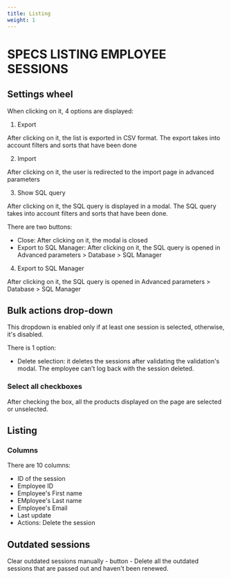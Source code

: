 ```yaml
---
title: Listing
weight: 1
---
```

# SPECS LISTING EMPLOYEE SESSIONS

## Settings wheel
When clicking on it, 4 options are displayed:
1) Export

After clicking on it, the list is exported in CSV format.
The export takes into account filters and sorts that have been done

2) Import

After clicking on it, the user is redirected to the import page in advanced parameters

3) Show SQL query

After clicking on it, the SQL query is displayed in a modal. The SQL query takes into account filters and sorts that have been done.

There are two buttons:
- Close: After clicking on it, the modal is closed
- Export to SQL Manager: After clicking on it, the SQL query is opened in Advanced parameters > Database > SQL Manager

4) Export to SQL Manager

After clicking on it, the SQL query is opened in Advanced parameters > Database > SQL Manager

## Bulk actions drop-down

This dropdown is enabled only if at least one session is selected, otherwise, it's disabled.

There is 1 option:
- Delete selection: it deletes the sessions after validating the validation's modal. The employee can't log back with the session deleted. 

### Select all checkboxes

After checking the box, all the products displayed on the page are selected or unselected.

## Listing

### Columns

There are 10 columns:

- ID of the session
- Employee ID
- Employee's First name
- EMployee's Last name
- Employee's Email
- Last update
- Actions: Delete the session

## Outdated sessions

Clear outdated sessions manually - button - Delete all the outdated sessions that are passed out and haven't been renewed.

